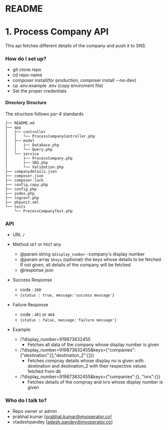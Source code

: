 # README #

# 1.  Process Company API
This api fetches different details of the company and push it to SNS.



### How do I  set up? ###
* git clone repo
* cd repo-name
* composer install(for production, composer install --no-dev)
* cp .env.example .env (copy enviroment file)
* Set the proper credentials

#### Directory Structure
The structure follows psr-4 standards
```
├── README.md
├── app
│   ├── controller
│   │   └── ProcessCompanyController.php
│   ├── model
│   │   ├── Database.php
│   │   └── Query.php
│   └── service
│       ├── ProcessCompany.php
│       ├── SNS.php
│       └── Validation.php
├── companydetails.json
├── composer.json
├── composer.lock
├── config.copy.php
├── config.php
├── index.php
├── logconf.php
├── phpunit.xml
└── tests
    └── ProcessCompanyTest.php
```

### API
- URL `/`
- Method `GET` or `POST` any 
    - @param string `$display_number` -company's display number
    - @param array `$keys` (optional)-the keys whose details to be fetched. If not given, all details of the company will be fetched
    - @response json 

- Success Response
    - code : `200` 
    - ``` {status : true, message:'success message'} ```
- Failure Response
    - code : `401` or `404`  
    - ``` {status : false, message:'failure message'} ```
- Example 
    - /?display_number=919873832455 
        - Fetches all data of the company whose display number is given 
    - /?display_number=919873832455&keys={"companies":{"destination":[],"destination_2":[]}}
        - Fetches compnay details whose display no is given with destination and destination_2 with their respective values fetched from db
    - /?display_number=919873832455&keys={"companies":{}, "ivrs":{}}
        - Fetches details of the compnay and ivrs whose display number is given

### Who do I talk to? ###

* Repo owner or admin
* prabhat.kumar [prabhat.kumar@myoperator.co]
* vtadeshpandey [adesh.pandey@myoperator.co]



